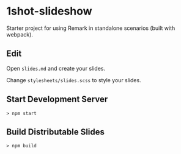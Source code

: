 # 1shot-slideshow

Starter project for using Remark in standalone scenarios (built with webpack).

## Edit

Open `slides.md` and create your slides.

Change `stylesheets/slides.scss` to style your slides.

## Start Development Server

```shell
> npm start
```

## Build Distributable Slides

```shell
> npm build
```